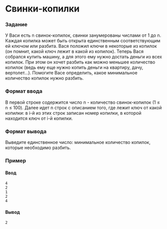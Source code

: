 # Свинки-копилки
### Задание
У Васи есть n свинок-копилок, свинки занумерованы числами от 1 до n. Каждая копилка может быть открыта единственным 
соответствующим ей ключом или разбита.
Вася положил ключи в некоторые из копилок (он помнит, какой ключ лежит в какой из копилок). Теперь Вася собрался купить 
машину, а для этого ему нужно достать деньги из всех копилок. При этом он хочет разбить как можно меньшее количество 
копилок (ведь ему еще нужно копить деньги на квартиру, дачу, вертолет…). Помогите Васе определить, какое минимальное 
количество копилок нужно разбить.
### Формат ввода
В первой строке содержится число n - количество свинок-копилок (1 ≤ n ≤ 100). Далее идет n строк с описанием того, 
где лежит ключ от какой копилки: в i-й из этих строк записан номер копилки, в которой находится ключ от i-й копилки.
### Формат вывода
Выведите единственное число: минимальное количество копилок, которые необходимо разбить.
### Пример
#### Ввод
```
4
2
1
2
4

```
#### Вывод
```
2
```